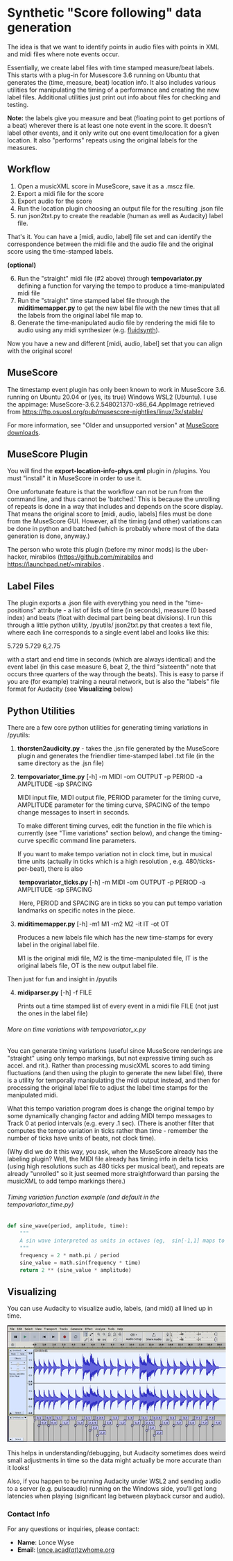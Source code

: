 # Synthetic "Score following" data generation

The idea is that we want to identify points in audio files with points in XML and midi files where note events occur. 

Essentially, we create label files with time stamped measure/beat labels. This starts with a plug-in for Musescore 3.6 running on Ubuntu that generates the (time, measure, beat) location info. It also includes various utilities for manipulating the timing of a performance and creating the new label files. Additional utilities just print out info about files for checking and testing.

**Note:** the labels give you measure and beat (floating point to get portions of a beat) wherever there is at least one note event in the score. It doesn't label other events, and it only write out one event time/location for a given location. It also "performs" repeats using the original labels for the measures. 

## Workflow
1) Open a musicXML score in MuseScore, save it as a .mscz file.
2) Export a midi file for the score
3) Export audio for the score
4) Run the location plugin choosing an output file for the resulting .json file
5) run json2txt.py to create the readable (human as well as Audacity) label file. 

That's it. You can have a [midi, audio, label] file set and can identify the correspondence between the midi file and the audio file and the original score using the time-stamped labels. 

**(**optional**)**

6)  Run the "straight" midi file (#2 above) through  **tempovariator.py** defining a function for varying the tempo to produce a time-manipulated midi file
7) Run the "straight" time stamped label file through the **miditimemapper.py** to get the new label file with the new times that all the labels from the original label file map to. 
8) Generate the time-manipulated audio file by rendering the midi file to audio using any midi synthesizer (e.g. [fluidsynth](https://www.fluidsynth.org/)). 

Now you have a new and different [midi, audio, label] set that you can align with the original score! 



## MuseScore

The timestamp event plugin has only been known to work in MuseScore 3.6. running on Ubuntu 20.04 or (yes, its true) Windows WSL2 (Ubuntu). I use the appimage:
MuseScore-3.6.2.548021370-x86_64.AppImage
retrieved from https://ftp.osuosl.org/pub/musescore-nightlies/linux/3x/stable/

For more information, see "Older and unsupported version" at [MuseScore downloads](https://musescore.org/en/download).



## MuseScore Plugin

You will find the **export-location-info-phys.qml**  plugin in /plugins. You must "install" it in MuseScore in order to use it. 

One unfortunate feature is that the workflow can not be run from the command line, and thus cannot be 'batched.' This is because the unrolling of repeats is done in a way that includes and depends on the score display. That means the original score to [midi, audio, labels] files must be done from the MuseScore GUI. However, all the timing (and other) variations can be done in python and batched (which is probably where most of the data generation is done, anyway.)

The person who wrote this plugin  (before my minor mods) is the uber-hacker, mirabilos (https://github.com/mirabilos and https://launchpad.net/~mirabilos .



## Label Files

The plugin exports a .json file with everything you need in the "time-positions" attribute - a list of lists of time (in seconds), measure (0 based index) and beats (float with decimal part being beat divisions). I run this through a little python utility, /pyutils/ json2txt.py that creates a text file, where each line corresponds to a single event label and looks like this: 

5.729   5.729   6,2.75

with a start and end time in seconds (which are always identical) and the event label (in this case measure 6, beat 2, the third "sixteenth" note that occurs three quarters of the way through the beats). This is easy to parse if you are (for example) training a neural network, but is also the "labels" file format for Audacity (see **Visualizing** below)



## Python Utilities

There are a few core python utilities for generating timing variations in /pyutils:

1) **thorsten2audicity.py** - takes the .jsn file generated by the MuseScore plugin and generates the friendlier time-stamped label .txt file (in the same directory as the .jsn file)

2) **tempovariator_time.py**  [-h] -m MIDI -om OUTPUT -p PERIOD -a AMPLITUDE -sp SPACING

   MIDI input file, MIDI output file, PERIOD parameter for the timing curve, AMPLITUDE parameter for the timing curve, SPACING of the tempo change messages to insert in seconds.

   To make different timing curves, edit the function in the file which is currently (see "Time variations" section below), and change the timing-curve specific command line parameters.

   If you want to make tempo variation not in clock time, but in musical time units (actually in ticks which is a high resolution , e.g. 480/ticks-per-beat), there is also 

   ​	**tempovariator_ticks.py** [-h] -m MIDI -om OUTPUT -p PERIOD -a AMPLITUDE -sp SPACING

   ​	Here, PERIOD and SPACING are in ticks so you can put tempo variation landmarks on specific notes in the piece. 

3) **miditimemapper.py** [-h] -m1 M1 -m2 M2 -it IT -ot OT

   Produces a new labels file which has the new time-stamps for every label in the original label file. 

   M1 is the original midi file, M2 is the time-manipulated file, IT is the original labels file, OT is the new output label file. 

Then just for fun and insight in /pyutils

4) **midiparser.py** [-h] -f FILE

   Prints out a time stamped list of every event in a midi file FILE (not just the ones in the label file)



###### More on time variations with tempovariator_x.py

You can generate timing variations (useful since MuseScore renderings are "straight" using only tempo markings, but not expressive timing such as accel. and rit.). Rather than processing musicXML scores to add timing fluctuations (and then using the plugin to generate the new label file), there is a utility for temporally manipulating the midi output instead, and then for processing the original label file to adjust the label time stamps for the manipulated midi. 

What this tempo variation program does is change the original tempo by some dynamically changing factor and adding MIDI tempo messages to Track 0 at period intervals (e.g. every .1 sec). (There is another filter that computes the tempo variation in ticks rather than time - remember the number of ticks have units of beats, not clock time). 

(Why did we do it this way, you ask, when the MuseScore already has the labeling plugin? Well, the MIDI file already has timing info in delta ticks (using high resolutions such as 480 ticks per musical beat), and repeats are already "unrolled" so it just seemed more straightforward than parsing the musicXML to add tempo markings there.)

###### Timing variation function example (and default in the tempovariator_time.py)

```python
def sine_wave(period, amplitude, time):
    """
    A sin wave interpreted as units in octaves (eg,  sin[-1,1] maps to [.5, 2]).
    """
    frequency = 2 * math.pi / period
    sine_value = math.sin(frequency * time)
    return 2 ** (sine_value * amplitude)
```



## Visualizing

You can use Audacity to visualize audio, labels, (and midi) all lined up in time. 

![Placeholder Image](images/scorelabels.jpg)

This helps in understanding/debugging, but Audacity sometimes does weird small adjustments in time so the data might actually be more accurate than it looks!

Also, if you happen to be running Audacity under WSL2 and sending audio to a server (e.g. pulseaudio) running on the Windows side, you'll get long latencies when playing (significant lag between playback cursor and audio). 



### Contact Info

For any questions or inquiries, please contact:

- **Name**: Lonce Wyse
- **Email**: [lonce.acad(_at_)zwhome.org](mailto:lonce.acad@zwhome.org)

